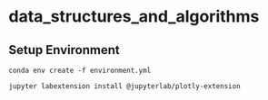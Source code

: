 # data_structures_and_algorithms

## Setup Environment

```
conda env create -f environment.yml

jupyter labextension install @jupyterlab/plotly-extension
```

